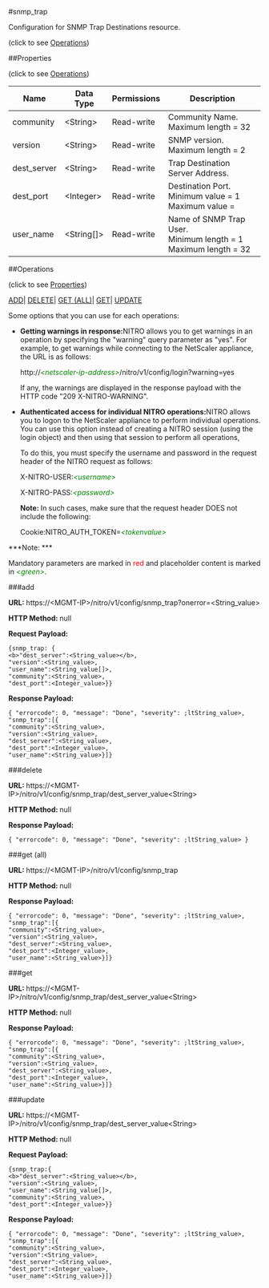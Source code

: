 #snmp_trap



Configuration for SNMP Trap Destinations resource.

<span>(click to see [Operations](#operations))</span>



##Properties 

<span>(click to see [Operations](#operations))</span>





<table><thead><tr><th>Name</th><th>Data Type</th><th>Permissions</th><th>Description</th></tr></thead><tbody><tr><td>community</td><td>&lt;String></td><td>Read-write</td><td>Community Name.<br>Maximum length = 32</td></tr><tr><td>version</td><td>&lt;String></td><td>Read-write</td><td>SNMP version.<br>Maximum length = 2</td></tr><tr><td>dest_server</td><td>&lt;String></td><td>Read-write</td><td>Trap Destination Server Address.</td></tr><tr><td>dest_port</td><td>&lt;Integer></td><td>Read-write</td><td>Destination Port.<br>Minimum value = 1<br>Maximum value =</td></tr><tr><td>user_name</td><td>&lt;String[]></td><td>Read-write</td><td>Name of SNMP Trap User.<br>Minimum length = 1<br>Maximum length = 32</td></tr></tbody></table>

##Operations 

<span>(click to see [Properties](#properties))</span>





[ADD](#add)| [DELETE](#delete)| [GET (ALL)](#get-all)| [GET](#get)| [UPDATE](#update)





Some options that you can use for each operations:

<ul><li><p><b>Getting warnings in response:</b>NITRO allows you to get warnings in an operation by specifying the "warning" query parameter as "yes". For example, to get warnings while connecting to the NetScaler appliance, the URL is as follows:</p><p>http://<span style="color:green;font-style:italic;">&lt;netscaler-ip-address&gt;</span>/nitro/v1/config/login?warning=yes</p><p>If any, the warnings are displayed in the response payload with the HTTP code "209 X-NITRO-WARNING".</p></li><li><p><b>Authenticated access for individual NITRO operations:</b>NITRO allows you to logon to the NetScaler appliance to perform individual operations. You can use this option instead of creating a NITRO session (using the login object) and then using that session to perform all operations,</p><p>To do this, you must specify the username and password in the request header of the NITRO request as follows:</p><p>X-NITRO-USER:<span style="color:green;font-style:italic;">&lt;username&gt;</span></p><p>X-NITRO-PASS:<span style="color:green;font-style:italic;">&lt;password&gt;</span></p><p><b>Note: </b>In such cases, make sure that the request header DOES not include the following:</p><p>Cookie:NITRO_AUTH_TOKEN=<span style="color:green;font-style:italic;">&lt;tokenvalue&gt;</span></p></li></ul>







***Note: *** 

Mandatory parameters are marked in <span style="color:#FF0000;">red</span> and placeholder content is marked in <span style="color:green;font-style:italic">&lt;green&gt;</span>.



###add







<b>URL: </b>https://&lt;MGMT-IP&gt;/nitro/v1/config/snmp_trap?onerror=&lt;String_value&gt;

<b>HTTP Method: </b>null

<b>Request Payload: </b>
```
{snmp_trap: {
<b>"dest_server":<String_value></b>,
"version":<String_value>,
"user_name":<String_value[]>,
"community":<String_value>,
"dest_port":<Integer_value>}}
```

<b>Response Payload: </b>
```
{ "errorcode": 0, "message": "Done", "severity": ;ltString_value>, "snmp_trap":[{
"community":<String_value>,
"version":<String_value>,
"dest_server":<String_value>,
"dest_port":<Integer_value>,
"user_name":<String_value>}]}
```







###delete







<b>URL: </b>https://&lt;MGMT-IP&gt;/nitro/v1/config/snmp_trap/dest_server_value&lt;String&gt;

<b>HTTP Method: </b>null

<b>Response Payload: </b>
```
{ "errorcode": 0, "message": "Done", "severity": ;ltString_value> }
```







###get (all)







<b>URL: </b>https://&lt;MGMT-IP&gt;/nitro/v1/config/snmp_trap

<b>HTTP Method: </b>null

<b>Response Payload: </b>
```
{ "errorcode": 0, "message": "Done", "severity": ;ltString_value>, "snmp_trap":[{
"community":<String_value>,
"version":<String_value>,
"dest_server":<String_value>,
"dest_port":<Integer_value>,
"user_name":<String_value>}]}
```







###get







<b>URL: </b>https://&lt;MGMT-IP&gt;/nitro/v1/config/snmp_trap/dest_server_value&lt;String&gt;

<b>HTTP Method: </b>null

<b>Response Payload: </b>
```
{ "errorcode": 0, "message": "Done", "severity": ;ltString_value>, "snmp_trap":[{
"community":<String_value>,
"version":<String_value>,
"dest_server":<String_value>,
"dest_port":<Integer_value>,
"user_name":<String_value>}]}
```







###update







<b>URL: </b>https://&lt;MGMT-IP&gt;/nitro/v1/config/snmp_trap/dest_server_value&lt;String&gt;

<b>HTTP Method: </b>null

<b>Request Payload: </b>
```
{snmp_trap:{
<b>"dest_server":<String_value></b>,
"version":<String_value>,
"user_name":<String_value[]>,
"community":<String_value>,
"dest_port":<Integer_value>}}
```

<b>Response Payload: </b>
```
{ "errorcode": 0, "message": "Done", "severity": ;ltString_value>, "snmp_trap":[{
"community":<String_value>,
"version":<String_value>,
"dest_server":<String_value>,
"dest_port":<Integer_value>,
"user_name":<String_value>}]}
```







